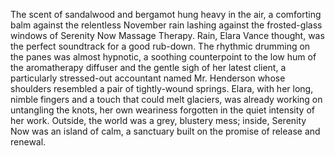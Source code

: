The scent of sandalwood and bergamot hung heavy in the air, a comforting balm against the relentless November rain lashing against the frosted-glass windows of Serenity Now Massage Therapy.  Rain, Elara Vance thought, was the perfect soundtrack for a good rub-down.  The rhythmic drumming on the panes was almost hypnotic, a soothing counterpoint to the low hum of the aromatherapy diffuser and the gentle sigh of her latest client, a particularly stressed-out accountant named Mr. Henderson whose shoulders resembled a pair of tightly-wound springs.  Elara, with her long, nimble fingers and a touch that could melt glaciers, was already working on untangling the knots, her own weariness forgotten in the quiet intensity of her work.  Outside, the world was a grey, blustery mess; inside, Serenity Now was an island of calm, a sanctuary built on the promise of release and renewal.
